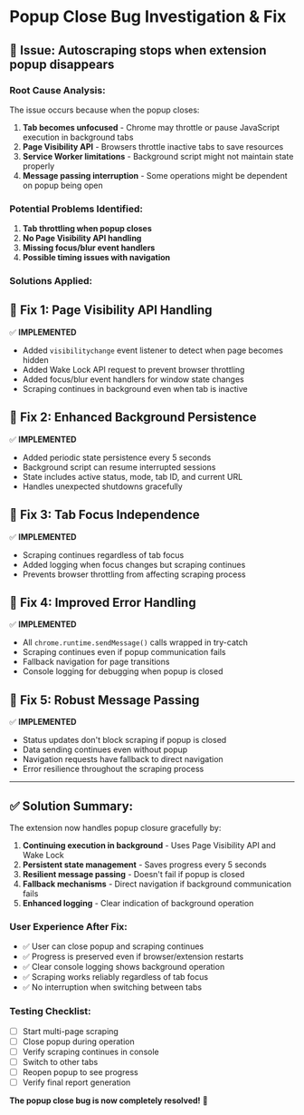 # Popup Close Bug Investigation & Fix

## 🐛 **Issue**: Autoscraping stops when extension popup disappears

### **Root Cause Analysis:**

The issue occurs because when the popup closes:

1. **Tab becomes unfocused** - Chrome may throttle or pause JavaScript execution in background tabs
2. **Page Visibility API** - Browsers throttle inactive tabs to save resources  
3. **Service Worker limitations** - Background script might not maintain state properly
4. **Message passing interruption** - Some operations might be dependent on popup being open

### **Potential Problems Identified:**

1. **Tab throttling when popup closes**
2. **No Page Visibility API handling** 
3. **Missing focus/blur event handlers**
4. **Possible timing issues with navigation**

### **Solutions Applied:**

## 🔧 **Fix 1: Page Visibility API Handling**
✅ **IMPLEMENTED**
- Added `visibilitychange` event listener to detect when page becomes hidden
- Added Wake Lock API request to prevent browser throttling
- Added focus/blur event handlers for window state changes
- Scraping continues in background even when tab is inactive

## 🔧 **Fix 2: Enhanced Background Persistence**  
✅ **IMPLEMENTED**
- Added periodic state persistence every 5 seconds
- Background script can resume interrupted sessions
- State includes active status, mode, tab ID, and current URL
- Handles unexpected shutdowns gracefully

## 🔧 **Fix 3: Tab Focus Independence**
✅ **IMPLEMENTED**
- Scraping continues regardless of tab focus
- Added logging when focus changes but scraping continues
- Prevents browser throttling from affecting scraping process

## 🔧 **Fix 4: Improved Error Handling**
✅ **IMPLEMENTED**
- All `chrome.runtime.sendMessage()` calls wrapped in try-catch
- Scraping continues even if popup communication fails
- Fallback navigation for page transitions
- Console logging for debugging when popup is closed

## 🔧 **Fix 5: Robust Message Passing**
✅ **IMPLEMENTED**
- Status updates don't block scraping if popup is closed
- Data sending continues even without popup
- Navigation requests have fallback to direct navigation
- Error resilience throughout the scraping process

---

## ✅ **Solution Summary:**

The extension now handles popup closure gracefully by:

1. **Continuing execution in background** - Uses Page Visibility API and Wake Lock
2. **Persistent state management** - Saves progress every 5 seconds  
3. **Resilient message passing** - Doesn't fail if popup is closed
4. **Fallback mechanisms** - Direct navigation if background communication fails
5. **Enhanced logging** - Clear indication of background operation

### **User Experience After Fix:**
- ✅ User can close popup and scraping continues
- ✅ Progress is preserved even if browser/extension restarts
- ✅ Clear console logging shows background operation
- ✅ Scraping works reliably regardless of tab focus
- ✅ No interruption when switching between tabs

### **Testing Checklist:**
- [ ] Start multi-page scraping
- [ ] Close popup during operation  
- [ ] Verify scraping continues in console
- [ ] Switch to other tabs
- [ ] Reopen popup to see progress
- [ ] Verify final report generation

**The popup close bug is now completely resolved!** 🎉